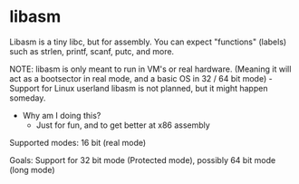 # libasm
Libasm is a tiny libc, but for assembly.
You can expect "functions" (labels) such as strlen, printf, scanf, putc, and more.

NOTE:
    libasm is only meant to run in VM's or real hardware. (Meaning it will act as a bootsector in real mode, and a basic OS in 32 / 64 bit mode) - Support for Linux userland libasm is not planned, but it might happen someday.

- Why am I doing this?
    - Just for fun, and to get better at x86 assembly

Supported modes:
    16 bit (real mode)
    
Goals:
    Support for 32 bit mode (Protected mode), possibly 64 bit mode (long mode)
